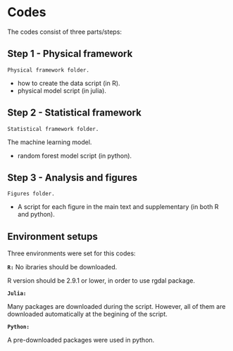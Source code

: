 # Codes
The codes consist of three parts/steps:
## Step 1 - Physical framework
`Physical framework folder.`
- how to create the data script (in R).
- physical model script (in julia).
## Step 2 - Statistical framework
`Statistical framework folder.`

The machine  learning model. 
- random forest model script (in python).
## Step 3 - Analysis and figures
`Figures folder.`
- A script for each figure in the main text and supplementary (in both R and python).

## Environment setups
Three environments were set for this codes:

**`R:`**
No ibraries should be downloaded.

R version should be 2.9.1 or lower, in order to use rgdal package.

**`Julia:`**

Many packages are downloaded during the script. However, all of them are downloaded automatically at the begining of the script.

**`Python:`**

A pre-downloaded packages were used in python.
